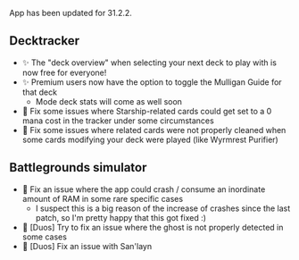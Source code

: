 App has been updated for 31.2.2.

## Decktracker

-   ✨ The "deck overview" when selecting your next deck to play with is now free for everyone!
-   ✨ Premium users now have the option to toggle the Mulligan Guide for that deck
    -   Mode deck stats will come as well soon
-   🐞 Fix some issues where Starship-related cards could get set to a 0 mana cost in the tracker under some circumstances
-   🐞 Fix some issues where related cards were not properly cleaned when some cards modifying your deck were played (like Wyrmrest Purifier)

## Battlegrounds simulator

-   🐞 Fix an issue where the app could crash / consume an inordinate amount of RAM in some rare specific cases
    -   I suspect this is a big reason of the increase of crashes since the last patch, so I'm pretty happy that this got fixed :)
-   🐞 [Duos] Try to fix an issue where the ghost is not properly detected in some cases
-   🐞 [Duos] Fix an issue with San'layn
